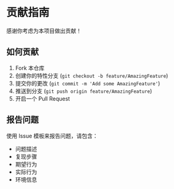 # 贡献指南

感谢你考虑为本项目做出贡献！

## 如何贡献

1. Fork 本仓库
2. 创建你的特性分支 (`git checkout -b feature/AmazingFeature`)
3. 提交你的更改 (`git commit -m 'Add some AmazingFeature'`)
4. 推送到分支 (`git push origin feature/AmazingFeature`)
5. 开启一个 Pull Request

## 报告问题

使用 Issue 模板来报告问题，请包含：

- 问题描述
- 复现步骤
- 期望行为
- 实际行为
- 环境信息
